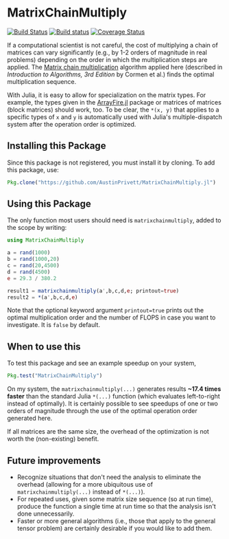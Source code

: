 # MatrixChainMultiply

[![Build Status](https://travis-ci.org/AustinPrivett/MatrixChainMultiply.jl.svg?branch=master)](https://travis-ci.org/AustinPrivett/MatrixChainMultiply.jl)
[![Build status](https://ci.appveyor.com/api/projects/status/e1y8l6w9bjcuwame?svg=true)](https://ci.appveyor.com/project/AustinPrivett/matrixchainmultiply-jl)
[![Coverage Status](https://coveralls.io/repos/github/AustinPrivett/MatrixChainMultiply.jl/badge.svg?branch=master)](https://coveralls.io/github/AustinPrivett/MatrixChainMultiply.jl?branch=master)

If a computational scientist is not careful, the cost of multiplying a chain of matrices can vary significantly (e.g., by 1-2 orders of magnitude in real problems) depending on the order in which the multiplication steps are applied. The
[Matrix chain multiplication](https://www.wikiwand.com/en/Matrix_chain_multiplication)
algorithm applied here (described in *Introduction to Algorithms, 3rd Edition*
by Cormen et al.) finds the optimal multiplication sequence.

With Julia, it is easy to allow for specialization on the matrix types.
For example, the types given in the [ArrayFire.jl](https://github.com/JuliaComputing/ArrayFire.jl) package or matrices of matrices (block matrices) should work, too. To be clear, the `*(x, y)` that applies to a specific types of `x` and `y` is automatically used with Julia's multiple-dispatch system after the operation order is optimized.

## Installing this Package

Since this package is not registered, you must install it by cloning. To add this package, use:

```julia
Pkg.clone("https://github.com/AustinPrivett/MatrixChainMultiply.jl")
```

## Using this Package

The only function most users should need is `matrixchainmultiply`,
added to the scope by writing:

```julia
using MatrixChainMultiply

a = rand(1000)
b = rand(1000,20)
c = rand(20,4500)
d = rand(4500)
e = 29.3 / 380.2

result1 = matrixchainmultiply(a',b,c,d,e; printout=true)
result2 = *(a',b,c,d,e)
```

Note that the optional keyword argument `printout=true` prints out the
optimal multiplication order and the number of FLOPS in case you want
to investigate. It is `false` by default.

## When to use this

To test this package and see an example speedup on your system,

```julia
Pkg.test("MatrixChainMultiply")
```

On my system, the `matrixchainmultiply(...)` generates results
**~17.4 times faster** than the standard Julia `*(...)` function (which
evaluates left-to-right instead of optimally). It is certainly
possible to see speedups of one or two orders of magnitude through the
use of the optimal operation order generated here.

If all matrices are the same size, the overhead of the optimization is
not worth the (non-existing) benefit.

## Future improvements

* Recognize situations that don't need the analysis to eliminate the
  overhead (allowing for a more ubiquitous use of `matrixchainmultiply(...)`
  instead of `*(...)`).
* For repeated uses, given some matrix size sequence (so at run time), produce
  the function a single time at run time so that the analysis isn't done
  unnecessarily.
* Faster or more general algorithms (i.e., those that apply to the general
  tensor problem) are certainly desirable if you would like to add them.
